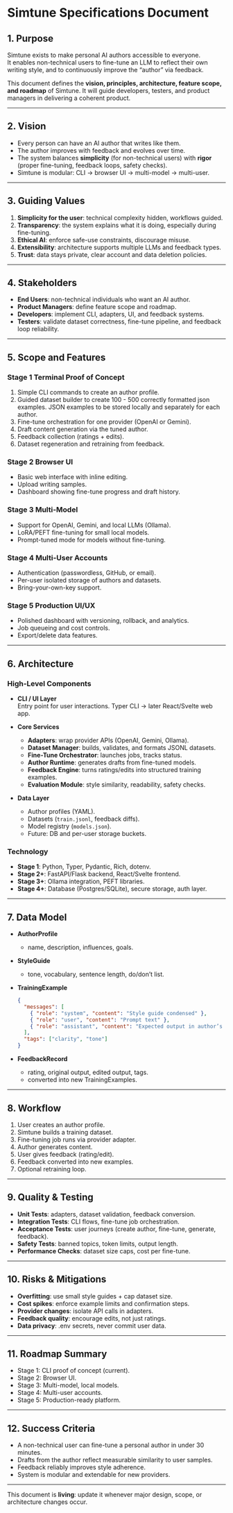 # Simtune Specifications Document

## 1. Purpose

Simtune exists to make personal AI authors accessible to everyone.  
It enables non-technical users to fine-tune an LLM to reflect their own writing style, and to continuously improve the “author” via feedback.

This document defines the **vision, principles, architecture, feature scope, and roadmap** of Simtune. It will guide developers, testers, and product managers in delivering a coherent product.

---

## 2. Vision

- Every person can have an AI author that writes like them.
- The author improves with feedback and evolves over time.
- The system balances **simplicity** (for non-technical users) with **rigor** (proper fine-tuning, feedback loops, safety checks).
- Simtune is modular: CLI → browser UI → multi-model → multi-user.

---

## 3. Guiding Values

1. **Simplicity for the user**: technical complexity hidden, workflows guided.
2. **Transparency**: the system explains what it is doing, especially during fine-tuning.
3. **Ethical AI**: enforce safe-use constraints, discourage misuse.
4. **Extensibility**: architecture supports multiple LLMs and feedback types.
5. **Trust**: data stays private, clear account and data deletion policies.

---

## 4. Stakeholders

- **End Users**: non-technical individuals who want an AI author.
- **Product Managers**: define feature scope and roadmap.
- **Developers**: implement CLI, adapters, UI, and feedback systems.
- **Testers**: validate dataset correctness, fine-tune pipeline, and feedback loop reliability.

---

## 5. Scope and Features

### Stage 1 Terminal Proof of Concept

1. Simple CLI commands to create an author profile.
2. Guided dataset builder to create 100 - 500 correctly formatted json examples. JSON examples to be stored locally and separately for each author.
3. Fine-tune orchestration for one provider (OpenAI or Gemini).
4. Draft content generation via the tuned author.
5. Feedback collection (ratings + edits).
6. Dataset regeneration and retraining from feedback.

### Stage 2 Browser UI

- Basic web interface with inline editing.
- Upload writing samples.
- Dashboard showing fine-tune progress and draft history.

### Stage 3 Multi-Model

- Support for OpenAI, Gemini, and local LLMs (Ollama).
- LoRA/PEFT fine-tuning for small local models.
- Prompt-tuned mode for models without fine-tuning.

### Stage 4 Multi-User Accounts

- Authentication (passwordless, GitHub, or email).
- Per-user isolated storage of authors and datasets.
- Bring-your-own-key support.

### Stage 5 Production UI/UX

- Polished dashboard with versioning, rollback, and analytics.
- Job queueing and cost controls.
- Export/delete data features.

---

## 6. Architecture

### High-Level Components

- **CLI / UI Layer**  
  Entry point for user interactions. Typer CLI → later React/Svelte web app.

- **Core Services**

  - **Adapters**: wrap provider APIs (OpenAI, Gemini, Ollama).
  - **Dataset Manager**: builds, validates, and formats JSONL datasets.
  - **Fine-Tune Orchestrator**: launches jobs, tracks status.
  - **Author Runtime**: generates drafts from fine-tuned models.
  - **Feedback Engine**: turns ratings/edits into structured training examples.
  - **Evaluation Module**: style similarity, readability, safety checks.

- **Data Layer**
  - Author profiles (YAML).
  - Datasets (`train.jsonl`, feedback diffs).
  - Model registry (`models.json`).
  - Future: DB and per-user storage buckets.

### Technology

- **Stage 1**: Python, Typer, Pydantic, Rich, dotenv.
- **Stage 2+**: FastAPI/Flask backend, React/Svelte frontend.
- **Stage 3+**: Ollama integration, PEFT libraries.
- **Stage 4+**: Database (Postgres/SQLite), secure storage, auth layer.

---

## 7. Data Model

- **AuthorProfile**

  - name, description, influences, goals.

- **StyleGuide**

  - tone, vocabulary, sentence length, do/don’t list.

- **TrainingExample**

  ```json
  {
    "messages": [
      { "role": "system", "content": "Style guide condensed" },
      { "role": "user", "content": "Prompt text" },
      { "role": "assistant", "content": "Expected output in author’s style" }
    ],
    "tags": ["clarity", "tone"]
  }
  ```

- **FeedbackRecord**
  - rating, original output, edited output, tags.
  - converted into new TrainingExamples.

---

## 8. Workflow

1. User creates an author profile.
2. Simtune builds a training dataset.
3. Fine-tuning job runs via provider adapter.
4. Author generates content.
5. User gives feedback (rating/edit).
6. Feedback converted into new examples.
7. Optional retraining loop.

---

## 9. Quality & Testing

- **Unit Tests**: adapters, dataset validation, feedback conversion.
- **Integration Tests**: CLI flows, fine-tune job orchestration.
- **Acceptance Tests**: user journeys (create author, fine-tune, generate, feedback).
- **Safety Tests**: banned topics, token limits, output length.
- **Performance Checks**: dataset size caps, cost per fine-tune.

---

## 10. Risks & Mitigations

- **Overfitting**: use small style guides + cap dataset size.
- **Cost spikes**: enforce example limits and confirmation steps.
- **Provider changes**: isolate API calls in adapters.
- **Feedback quality**: encourage edits, not just ratings.
- **Data privacy**: .env secrets, never commit user data.

---

## 11. Roadmap Summary

- Stage 1: CLI proof of concept (current).
- Stage 2: Browser UI.
- Stage 3: Multi-model, local models.
- Stage 4: Multi-user accounts.
- Stage 5: Production-ready platform.

---

## 12. Success Criteria

- A non-technical user can fine-tune a personal author in under 30 minutes.
- Drafts from the author reflect measurable similarity to user samples.
- Feedback reliably improves style adherence.
- System is modular and extendable for new providers.

---

This document is **living**: update it whenever major design, scope, or architecture changes occur.
